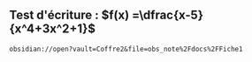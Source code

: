 ## Test d'écriture : $f(x) =\dfrac{x-5}{x^4+3x^2+1}$

`obsidian://open?vault=Coffre2&file=obs_note%2Fdocs%2FFiche1`



